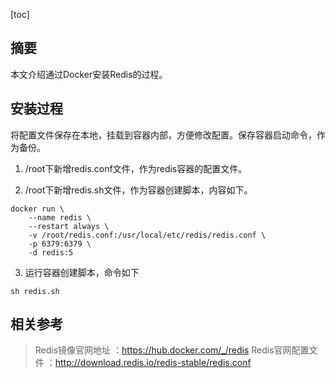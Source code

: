 [toc]

## 摘要

本文介绍通过Docker安装Redis的过程。

## 安装过程

将配置文件保存在本地，挂载到容器内部，方便修改配置。保存容器启动命令，作为备份。

1. /root下新增redis.conf文件，作为redis容器的配置文件。

2. /root下新增redis.sh文件，作为容器创建脚本，内容如下。

```shell
docker run \
	--name redis \
	--restart always \
	-v /root/redis.conf:/usr/local/etc/redis/redis.conf \
	-p 6379:6379 \
	-d redis:5 
```

3. 运行容器创建脚本，命令如下

```shell
sh redis.sh
```

## 相关参考

> Redis镜像官网地址 ：https://hub.docker.com/_/redis
> Redis官网配置文件 ：http://download.redis.io/redis-stable/redis.conf